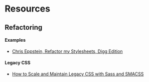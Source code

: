 # Resources

## Refactoring


#### Examples

* [Chris Eppstein, Refactor my Stylesheets, Digg Edition](http://chriseppstein.github.io/blog/2010/05/25/refactor-my-stylesheets-digg-edition/)

#### Legacy CSS

* [How to Scale and Maintain Legacy CSS with Sass and SMACSS](http://webuild.envato.com/blog/how-to-scale-and-maintain-legacy-css-with-sass-and-smacss/)
